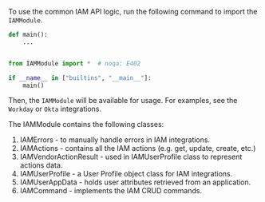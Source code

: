 To use the common IAM API logic, run the following command to import the `IAMModule`.

```python
def main():
    ...


from IAMModule import *  # noqa: E402

if __name__ in ["builtins", "__main__"]:
    main()
```

Then, the `IAMModule` will be available for usage. For examples, see the `Workday` or `Okta` integrations.

The IAMModule contains the following classes:
1. IAMErrors - to manually handle errors in IAM integrations.
2. IAMActions - contains all the IAM actions (e.g. get, update, create, etc.)
3. IAMVendorActionResult - used in IAMUserProfile class to represent actions data.
4. IAMUserProfile - a User Profile object class for IAM integrations.
5. IAMUserAppData - holds user attributes retrieved from an application.
6. IAMCommand - implements the IAM CRUD commands.
